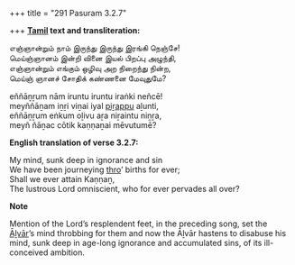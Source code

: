 +++
title = "291 Pasuram 3.2.7"

+++
**[Tamil](/definition/tamil#history "show Tamil definitions") text and transliteration:**

எஞ்ஞான்றும் நாம் இருந்து இருந்து இரங்கி நெஞ்சே!  
மெய்ஞ்ஞானம் இன்றி வினை இயல் பிறப்பு அழுந்தி,  
எஞ்ஞான்றும் எங்கும் ஒழிவு அற நிறைந்து நின்ற,  
மெய்ஞ் ஞானச் சோதிக் கண்ணனை மேவுதுமே?

eññāṉṟum nām iruntu iruntu iraṅki neñcē!  
meyññāṉam iṉṟi viṉai iyal [piṟappu](/definition/pirappu#history "show piṟappu definitions") aḻunti,  
eññāṉṟum eṅkum oḻivu aṟa niṟaintu niṉṟa,  
meyñ ñāṉac cōtik kaṇṇaṉai mēvutumē?

**English translation of verse 3.2.7:**

My mind, sunk deep in ignorance and sin  
We have been journeying [thro](/definition/thro#history "show thro definitions")’ births for ever;  
Shall we ever attain Kaṇṇaṉ,  
The lustrous Lord omniscient, who for ever pervades all over?

**Note**

Mention of the Lord’s resplendent feet, in the preceding song, set the [Āḻvār](/definition/aḻvar#vaishnavism "show Āḻvār definitions")’s mind throbbing for them and now the Āḻvār hastens to disabuse his mind, sunk deep in age-long ignorance and accumulated sins, of its ill-conceived ambition.


